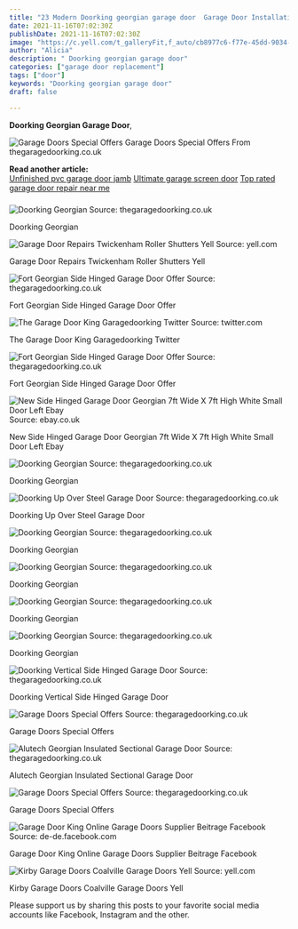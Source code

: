 ```yaml
---
title: "23 Modern Doorking georgian garage door  Garage Door Installation"
date: 2021-11-16T07:02:30Z
publishDate: 2021-11-16T07:02:30Z
image: "https://c.yell.com/t_galleryFit,f_auto/cb8977c6-f77e-45dd-9034-65db6845d6ff_image_jpeg.jpg"
author: "Alicia"
description: " Doorking georgian garage door"
categories: ["garage door replacement"]
tags: ["door"]
keywords: "Doorking georgian garage door"
draft: false

---
```

<!-- Head tag Code -->
**Doorking Georgian Garage Door**, 

![Garage Doors Special Offers](https://www.thegaragedoorking.co.uk/acatalog/Copy%20of%20Copy%20oPPf%20Clearloijjj.jpg "Garage Doors Special Offers")
Garage Doors Special Offers From thegaragedoorking.co.uk

**Read another article:**  
[Unfinished pvc garage door jamb](/unfinished-pvc-garage-door-jamb/)
[Ultimate garage screen door](/ultimate-garage-screen-door/)
[Top rated garage door repair near me](/top-rated-garage-door-repair-near-me/)




### 

 


![Doorking Georgian](https://www.thegaragedoorking.co.uk/acatalog/IMG_0704_1.jpg "Doorking Georgian")
Source: thegaragedoorking.co.uk

Doorking Georgian  

![Garage Door Repairs Twickenham Roller Shutters Yell](https://c.yell.com/t_galleryFit,f_auto/9603c8bb-ab4b-4a21-92ed-a1b3ab01720f_image_jpeg.jpg "Garage Door Repairs Twickenham Roller Shutters Yell")
Source: yell.com

Garage Door Repairs Twickenham Roller Shutters Yell  

![Fort Georgian Side Hinged Garage Door Offer](https://www.thegaragedoorking.co.uk/acatalog/internal%20lock%201.jpg "Fort Georgian Side Hinged Garage Door Offer")
Source: thegaragedoorking.co.uk

Fort Georgian Side Hinged Garage Door Offer  

![The Garage Door King Garagedoorking Twitter](https://pbs.twimg.com/media/DmgmuuQX0AAO3mP.jpg "The Garage Door King Garagedoorking Twitter")
Source: twitter.com

The Garage Door King Garagedoorking Twitter  

![Fort Georgian Side Hinged Garage Door Offer](https://www.thegaragedoorking.co.uk/acatalog/internal%204.jpg "Fort Georgian Side Hinged Garage Door Offer")
Source: thegaragedoorking.co.uk

Fort Georgian Side Hinged Garage Door Offer  

![New Side Hinged Garage Door Georgian 7ft Wide X 7ft High White Small Door Left Ebay](https://i.ebayimg.com/images/g/EIYAAOSwwlNfxewV/s-l400.jpg "New Side Hinged Garage Door Georgian 7ft Wide X 7ft High White Small Door Left Ebay")
Source: ebay.co.uk

New Side Hinged Garage Door Georgian 7ft Wide X 7ft High White Small Door Left Ebay  

![Doorking Georgian](https://www.thegaragedoorking.co.uk/acatalog/fort%20techhhh.jpg "Doorking Georgian")
Source: thegaragedoorking.co.uk

Doorking Georgian  

![Doorking Up Over Steel Garage Door](https://www.thegaragedoorking.co.uk/acatalog/saledkvert.PNG "Doorking Up Over Steel Garage Door")
Source: thegaragedoorking.co.uk

Doorking Up Over Steel Garage Door  

![Doorking Georgian](https://www.thegaragedoorking.co.uk/acatalog/rubberseals.jpg "Doorking Georgian")
Source: thegaragedoorking.co.uk

Doorking Georgian  

![Doorking Georgian](https://www.thegaragedoorking.co.uk/acatalog/georgian_1.jpg "Doorking Georgian")
Source: thegaragedoorking.co.uk

Doorking Georgian  

![Doorking Georgian](https://www.thegaragedoorking.co.uk/acatalog/internal.jpg "Doorking Georgian")
Source: thegaragedoorking.co.uk

Doorking Georgian  

![Doorking Georgian](https://www.thegaragedoorking.co.uk/acatalog/internal3.jpg "Doorking Georgian")
Source: thegaragedoorking.co.uk

Doorking Georgian  

![Doorking Vertical Side Hinged Garage Door](https://www.thegaragedoorking.co.uk/acatalog/internal%20lock.jpg "Doorking Vertical Side Hinged Garage Door")
Source: thegaragedoorking.co.uk

Doorking Vertical Side Hinged Garage Door  

![Garage Doors Special Offers](https://www.thegaragedoorking.co.uk/acatalog/Fortgeorgian.jpg "Garage Doors Special Offers")
Source: thegaragedoorking.co.uk

Garage Doors Special Offers  

![Alutech Georgian Insulated Sectional Garage Door](https://www.thegaragedoorking.co.uk/acatalog/JDGEORGIAN2.JPG "Alutech Georgian Insulated Sectional Garage Door")
Source: thegaragedoorking.co.uk

Alutech Georgian Insulated Sectional Garage Door  

![Garage Doors Special Offers](https://www.thegaragedoorking.co.uk/acatalog/Copy%20of%20Copy%20oPPf%20Clearloijjj.jpg "Garage Doors Special Offers")
Source: thegaragedoorking.co.uk

Garage Doors Special Offers  

![Garage Door King Online Garage Doors Supplier Beitrage Facebook](https://lookaside.fbsbx.com/lookaside/crawler/media/?media_id=1931357823647816 "Garage Door King Online Garage Doors Supplier Beitrage Facebook")
Source: de-de.facebook.com

Garage Door King Online Garage Doors Supplier Beitrage Facebook  

![Kirby Garage Doors Coalville Garage Doors Yell](https://c.yell.com/t_galleryFit,f_auto/cb8977c6-f77e-45dd-9034-65db6845d6ff_image_jpeg.jpg "Kirby Garage Doors Coalville Garage Doors Yell")
Source: yell.com

Kirby Garage Doors Coalville Garage Doors Yell  

Please support us by sharing this posts to your favorite social media accounts like Facebook, Instagram and the other.

